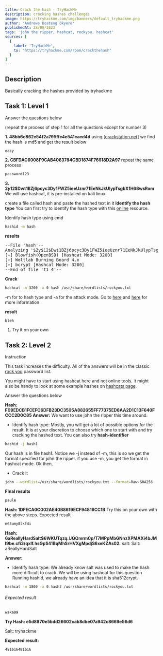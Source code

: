 ```yaml
---
title: Crack the hash - TryHackMe
description: cracking hashes challenges
image: https://tryhackme.com/img/banners/default_tryhackme.png
author: 'Andrews Boateng Okyere'
publishedAt: 28/08/2023
tags: 'john the ripper, hashcat, rockyou, hashcat'
sources: [
  {
    label: 'TryHackMe',
    to: "https://tryhackme.com/room/crackthehash"
  }
]
---
```


## Description

Basically cracking the hashes provided by tryhackme

## Task 1: Level 1

Answer the questions below

(repeat the process of step 1 for all the questions except for number 3)

 **1. 48bb6e862e54f2a795ffc4e541caed4d**
using [[crackstation.net]](https://crackstation.net/) we find the hash is md5 and get the result below

```
easy
```

**2. CBFDAC6008F9CAB4083784CBD1874F76618D2A97**
repeat the same process

```sh
password123
```

**3. $2y$12$Dwt1BZj6pcyc3Dy1FWZ5ieeUznr71EeNkJkUlypTsgbX1H68wsRom**
We will use hashcat, it is pre-installed on kali linux.

create a file called hash and paste the hashed text in it
**Identify the hash type**
You can first try to identify the hash type with this
[online](https://www.onlinehashcrack.com/hash-identification.php) resource.

Identify hash type using cmd

```sh
hashid -m hash
```

**results**
<pre>
--File 'hash'--
Analyzing '$2y$12$Dwt1BZj6pcyc3Dy1FWZ5ieeUznr71EeNkJkUlypTsgbX1H68wsRom'
[+] Blowfish(OpenBSD) [Hashcat Mode: 3200]
[+] Woltlab Burning Board 4.x
[+] bcrypt [Hashcat Mode: 3200]
--End of file 't1_4'--  
</pre>

 **Crack**

```sh
hashcat -m 3200 -a 0 hash /usr/share/wordlists/rockyou.txt
```

-m for to  hash type and -a for the attack mode. Go to [here](https://hashcat.net/wiki/doku.php?id=hashcat) and [here](https://hashcat.net/wiki/doku.php?id=example_hashes) for more information

**result**

```sh
bleh

```

1. Try it on your own

## Task 2: Level 2

Instruction

This task increases the difficulty. All of the answers will be in the classic [rock you](https://github.com/brannondorsey/naive-hashcat/releases/download/data/rockyou.txt) password list.

You might have to start using hashcat here and not online tools. It might also be handy to look at some example hashes on [hashcats page](https://hashcat.net/wiki/doku.php?id=example_hashes).

 Answer the questions below

**Hash: F09EDCB1FCEFC6DFB23DC3505A882655FF77375ED8AA2D1C13F640FCCC2D0C85**
**Answer:**
We want to use john the ripper this time around.

- Identify hash type: Mostly, you will get a lot of possible options for the result. It is at your discretion to choose which one  to start with and try cracking the hashed text. You can also try **hash-identifier**

```sh
hashid -j hash1
```

Our hash is in file hash1. Notice we -j instead of -m, this is so we get the format specified for john the ripper. if you use -m, you get the format in hashcat mode. Ok then,

- Crack it

```sh
john --wordlist=/usr/share/wordlists/rockyou.txt --format=Raw-SHA256
```

**Final results**

```md
paule
```

**Hash: 1DFECA0C002AE40B8619ECF94819CC1B**
Try this on your own with the above steps.
Expected result

```sh
n63umy8lkf4i
```

**Hash: $6$aReallyHardSalt$6WKUTqzq.UQQmrm0p/T7MPpMbGNnzXPMAXi4bJMl9be.cfi3/qxIf.hsGpS41BqMhSrHVXgMpdjS6xeKZAs02.**
salt: Salt: aReallyHardSalt

**Answer:**

- Identify hash type: We already know salt was used to make the hash more difficult to crack. We will be using hashcat for this question
Running hashid, we already have an idea that it is sha512crypt.

```sh
hashcat -m 1800 -a 0 hash3 /usr/share/wordlists/rockyou.txt
```

###### Expected result

```sh
waka99
```

**Try Hash: e5d8870e5bdd26602cab8dbe07a942c8669e56d6**

Salt: tryhackme

**Expected result:**

```sh
481616481616
```
